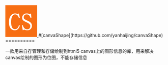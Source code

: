 <a href="https://github.com/yanhaijing/canvaShape">
  <img src="./img/logo.gif" width="100px">
</a>
#[canvaShape](https://github.com/yanhaijing/canvaShape)
==========

一款用来自存管理和存储绘制到html5 canvas上的图形信息的库，用来解决canvas绘制的图形为位图，不能存储信息
